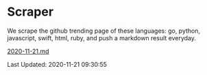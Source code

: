 # Scraper

We scrape the github trending page of these languages: go, python, javascript, swift, html, ruby, and push a markdown result everyday.

[2020-11-21.md](https://github.com/henson/Scraper/blob/master/2020-11-21.md)

Last Updated: 2020-11-21 09:30:55